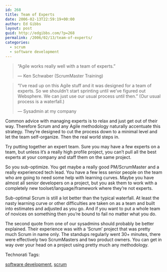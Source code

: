 ```yaml
---
id: 268
title: Team of Experts
date: 2006-02-13T22:59:19+00:00
author: Ed Gibbs
layout: post
guid: http://edgibbs.com/?p=268
permalink: /2006/02/13/team-of-experts/
categories:
  - scrum
  - software development
---
```

> &#8220;Agile works really well with a team of experts.&#8221;
> 
> &#8212; Ken Schwaber (ScrumMaster Training) 

> &#8220;I&#8217;ve read up on this Agile stuff and it was designed for a team of experts. So we shouldn&#8217;t start sprinting until we&#8217;ve figured out Websphere. We can just use our usual process until then.&#8221; (Our usual process is a waterfall.)
> 
> &#8212; Sysadmin at my company

Common advice with managing experts is to relax and just get out of their way. Therefore Scrum and any Agile methodology naturally accentuate this strategy. They&#8217;re designed to cut the process down to a minimal level and let the team self-organize. Then the real world steps in.

Try putting together an expert team. Sure you may have a few experts on a team, but unless it&#8217;s a really high profile project, you can&#8217;t pull all the best experts at your company and staff them on the same project.

So you sub-optimize. You get maybe a really good PM/ScrumMaster and a really experienced tech lead. You have a few less senior people on the team who are going to need some help with learning curves. Maybe you have almost all senior developers on a project, but you ask them to work with a completely new toolset/language/framework where they&#8217;re not experts.

Sub-optimal Scrum is still a lot better than the typical waterfall. At least the nasty learning curve or other difficulties are taken on as a team and built into estimates and adjusted as you go. And if you want to put a whole team of novices on something then you&#8217;re bound to fail no matter what you do.

The second quote from one of our sysadmins should probably be better explained. Their experience was with a &#8216;Scrum&#8217; project that was pretty much Scrum in name only. The standups regularly went 30+ minutes, there were effectively two ScrumMasters and two product owners. You can get in way over your head on a project using pretty much any methodology.

<!-- Technorati Tags Start -->

Technorati Tags:
  
<a href="http://technorati.com/tag/software%20development" rel="tag">software development</a>, <a href="http://technorati.com/tag/scrum" rel="tag">scrum</a> 

<!-- Technorati Tags End -->